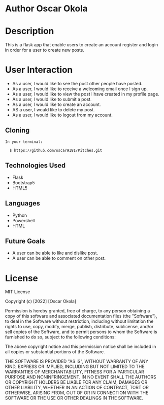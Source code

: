 # Author Oscar Okola
# Description
This is a flask app that enable users to  create an account register and login in order for a user to create new posts.

# User Interaction

   - As a user, I would like to see the post other people have posted.
   - As a user, I would like to receive a welcoming email once I sign up.
   - As a user, I would like to view the post I have created in my profile page.
   - As a user, I would like to submit a post.
   - As a user, I would like to create an account.
   - AS a user, I would like to delete my post.
   - As a user, I would like to logout from my account.


## Cloning

    In your terminal:

      $ https://github.com/oscar9181/Pitches.git
      



## Technologies Used
   - Flask
   - Bootstrap5
   - HTML5


## Languages
   - Python
   - Powershell
   - HTML


## Future Goals
   - A user can be able to like and dislike post.
   - A user can be able to comment on other post.

# License
 MIT License

Copyright (c) [2022] [Oscar Okola]

Permission is hereby granted, free of charge, to any person obtaining a copy
of this software and associated documentation files (the "Software"), to deal
in the Software without restriction, including without limitation the rights
to use, copy, modify, merge, publish, distribute, sublicense, and/or sell
copies of the Software, and to permit persons to whom the Software is
furnished to do so, subject to the following conditions:

The above copyright notice and this permission notice shall be included in all
copies or substantial portions of the Software.

THE SOFTWARE IS PROVIDED "AS IS", WITHOUT WARRANTY OF ANY KIND, EXPRESS OR
IMPLIED, INCLUDING BUT NOT LIMITED TO THE WARRANTIES OF MERCHANTABILITY,
FITNESS FOR A PARTICULAR PURPOSE AND NONINFRINGEMENT. IN NO EVENT SHALL THE
AUTHORS OR COPYRIGHT HOLDERS BE LIABLE FOR ANY CLAIM, DAMAGES OR OTHER
LIABILITY, WHETHER IN AN ACTION OF CONTRACT, TORT OR OTHERWISE, ARISING FROM,
OUT OF OR IN CONNECTION WITH THE SOFTWARE OR THE USE OR OTHER DEALINGS IN THE
SOFTWARE.
